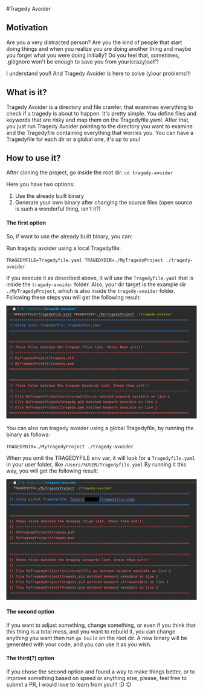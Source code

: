 #Tragedy Avoider

## Motivation

Are you a very distracted person? Are you the kind of people that start doing things and when you realize you are doing another thing and maybe you forget what you were doing initially?
Do you feel that, sometimes, .gitignore won't be enough to save you from your(crazy)self?

I understand you!! And Tragedy Avoider is here to solve (y)our problems!!!

## What is it?
Tragedy Avoider is a directory and file crawler, that examines everything to check if a tragedy is about to happen. It's pretty simple. You define files and keywords that are risky and map them on the Tragedyfile.yaml. After that, you just run Tragedy Avoider pointing to the directory you want to examine and the Tragedyfile containing everything that worries you. You can have a Tragedyfile for each dir or a global one, it's up to you!

## How to use it?
After cloning the project, go inside the root dir:  `cd tragedy-avoider`

Here you have two options:
 1) Use the already built binary
 2) Generate your own binary after changing the source files (open source is such a wonderful thing, isn't it?)

#### The first option

So, if want to use the already built binary, you can:

Run tragedy avoider using a local Tragedyfile:

`TRAGEDYFILE=Tragedyfile.yaml TRAGEDYDIR=./MyTragedyProject ./tragedy-avoider`

If you execute it as described above, it will use the `Tragedyfile.yaml` that is inside the `tragedy-avoider` folder. 
Also, your dir target is the example dir `./MyTragedyProject`, which is also inside the `tragedy-avoider` folder.
Following these steps you will get the following result:
 
![localtragedyfile](img/localtragedyfile.png)

You can also run tragedy avoider using a global Tragedyfile, by running the binary as follows:

`TRAGEDYDIR=./MyTragedyProject ./tragedy-avoider `

When you omit the TRAGEDYFILE env var, it will look for a `Tragedyfile.yaml` in your user folder, like `/Users/%USER/Tragedyfile.yaml`
By running it this way, you will get the following result:

![globaltragedyfile](img/globaltragedyfile.png)
 
#### The second option
If you want to adjust something, change something, or even if you think that this thing is a total mess, and you want to rebuild it, you can change anything you want then run `go build` on the root dir. A new binary will be generated with your code, and you can use it as you wish.

#### The third(?) option 
If you chose the second option and found a way to make things better, or to improve something based on speed or anything else, please, feel free to submit a PR, I would love to learn from you!!! :D :D
 